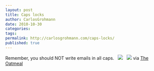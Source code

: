 ```yaml
---
layout: post
title: Caps locks
author: CarlosGrohmann
date: 2010-10-30
categories: 
tags: 
permalink: http://carlosgrohmann.com/caps-locks/
published: true
---
```



Remember, you should NOT write emails in all caps.   ![](/blog/wp-content/uploads/2010/12/caps_off1.jpg?w=261)   ![](http://digitalelevation.files.wordpress.com/2010/10/caps_on.jpg?w=193) via [The Oatmeal](http://theoatmeal.com/comics/minor_differences)
